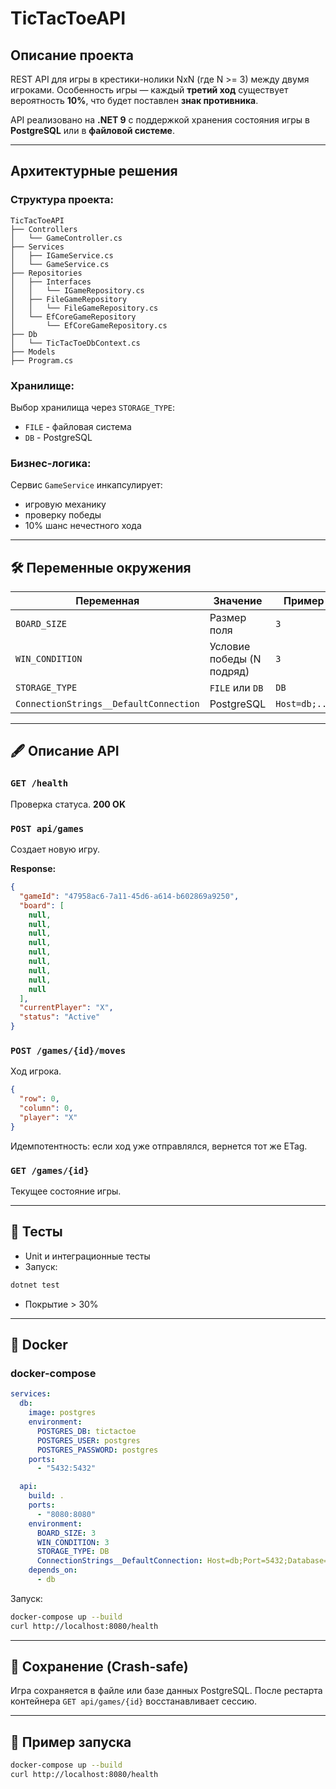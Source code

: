 # TicTacToeAPI

## Описание проекта

REST API для игры в крестики-нолики NxN (где N >= 3) между двумя игроками.
Особенность игры — каждый **третий ход** существует вероятность **10%**, что будет поставлен **знак противника**.

API реализовано на **.NET 9** с поддержкой хранения состояния игры в **PostgreSQL** или в **файловой системе**.

---

## Архитектурные решения

### Структура проекта:

```
TicTacToeAPI
├── Controllers
│   └── GameController.cs
├── Services
│   ├── IGameService.cs
│   └── GameService.cs
├── Repositories
│   ├── Interfaces
│   │   └── IGameRepository.cs
│   ├── FileGameRepository
│   │   └── FileGameRepository.cs
│   └── EfCoreGameRepository
│       └── EfCoreGameRepository.cs
├── Db
│   └── TicTacToeDbContext.cs
├── Models
├── Program.cs
```

### Хранилище:

Выбор хранилища через `STORAGE_TYPE`:

* `FILE` - файловая система
* `DB` - PostgreSQL

### Бизнес-логика:

Сервис `GameService` инкапсулирует:

* игровую механику
* проверку победы
* 10% шанс нечестного хода

---

## 🛠️ Переменные окружения

| Переменная                             | Значение                  | Пример        |
| -------------------------------------- | ------------------------- | ------------- |
| `BOARD_SIZE`                           | Размер поля               | `3`           |
| `WIN_CONDITION`                        | Условие победы (N подряд) | `3`           |
| `STORAGE_TYPE`                         | `FILE` или `DB`           | `DB`          |
| `ConnectionStrings__DefaultConnection` | PostgreSQL                | `Host=db;...` |

---

## 🖋️ Описание API

### `GET /health`

Проверка статуса.
**200 OK**

### `POST api/games`

Создает новую игру.

**Response:**

```json
{
  "gameId": "47958ac6-7a11-45d6-a614-b602869a9250",
  "board": [
    null,
    null,
    null,
    null,
    null,
    null,
    null,
    null,
    null
  ],
  "currentPlayer": "X",
  "status": "Active"
}
```

### `POST /games/{id}/moves`

Ход игрока.

```json
{
  "row": 0,
  "column": 0,
  "player": "X"
}
```

Идемпотентность: если ход уже отправлялся, вернется тот же ETag.

### `GET /games/{id}`

Текущее состояние игры.

---

## 🧰 Тесты

* Unit и интеграционные тесты
* Запуск:

```bash
dotnet test
```

* Покрытие > 30%

---

## 🐳 Docker

### docker-compose

```yaml
services:
  db:
    image: postgres
    environment:
      POSTGRES_DB: tictactoe
      POSTGRES_USER: postgres
      POSTGRES_PASSWORD: postgres
    ports:
      - "5432:5432"

  api:
    build: .
    ports:
      - "8080:8080"
    environment:
      BOARD_SIZE: 3
      WIN_CONDITION: 3
      STORAGE_TYPE: DB
      ConnectionStrings__DefaultConnection: Host=db;Port=5432;Database=tictactoe;Username=postgres;Password=postgres
    depends_on:
      - db
```

Запуск:

```bash
docker-compose up --build
curl http://localhost:8080/health
```

---

## 💾 Сохранение (Crash-safe)

Игра сохраняется в файле или базе данных PostgreSQL.
После рестарта контейнера `GET api/games/{id}` восстанавливает сессию.

---

## 🔗 Пример запуска

```bash
docker-compose up --build
curl http://localhost:8080/health
```

